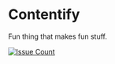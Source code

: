 # Contentify
Fun thing that makes fun stuff.

[![Issue Count](https://codeclimate.com/github/mateus/Contentify/badges/issue_count.svg)](https://codeclimate.com/github/mateus/Contentify)
